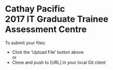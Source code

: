 # Cathay Pacific <br/>2017 IT Graduate Trainee Assessment Centre
To submit your files:
- Click the 'Upload File' button above
<br/>or 
- Clone and push to [URL] in your local Git client
